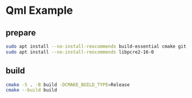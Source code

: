 # Qml Example

## prepare

```sh
sudo apt install --no-install-reocommends build-essential cmake git
sudo apt install --no-install-reocommends libpcre2-16-0
```

## build

```sh
cmake -S . -B build -DCMAKE_BUILD_TYPE=Release
cmake --build build
```

